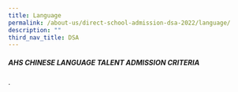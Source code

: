 ```yaml
---
title: Language
permalink: /about-us/direct-school-admission-dsa-2022/language/
description: ""
third_nav_title: DSA
---
```

##### AHS CHINESE LANGUAGE TALENT ADMISSION CRITERIA

.